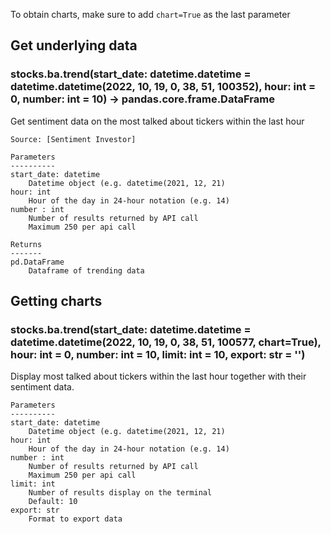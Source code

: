 To obtain charts, make sure to add `chart=True` as the last parameter

## Get underlying data 
### stocks.ba.trend(start_date: datetime.datetime = datetime.datetime(2022, 10, 19, 0, 38, 51, 100352), hour: int = 0, number: int = 10) -> pandas.core.frame.DataFrame

Get sentiment data on the most talked about tickers
    within the last hour

    Source: [Sentiment Investor]

    Parameters
    ----------
    start_date: datetime
        Datetime object (e.g. datetime(2021, 12, 21)
    hour: int
        Hour of the day in 24-hour notation (e.g. 14)
    number : int
        Number of results returned by API call
        Maximum 250 per api call

    Returns
    -------
    pd.DataFrame
        Dataframe of trending data

## Getting charts 
### stocks.ba.trend(start_date: datetime.datetime = datetime.datetime(2022, 10, 19, 0, 38, 51, 100577, chart=True), hour: int = 0, number: int = 10, limit: int = 10, export: str = '')

Display most talked about tickers within
    the last hour together with their sentiment data.

    Parameters
    ----------
    start_date: datetime
        Datetime object (e.g. datetime(2021, 12, 21)
    hour: int
        Hour of the day in 24-hour notation (e.g. 14)
    number : int
        Number of results returned by API call
        Maximum 250 per api call
    limit: int
        Number of results display on the terminal
        Default: 10
    export: str
        Format to export data

